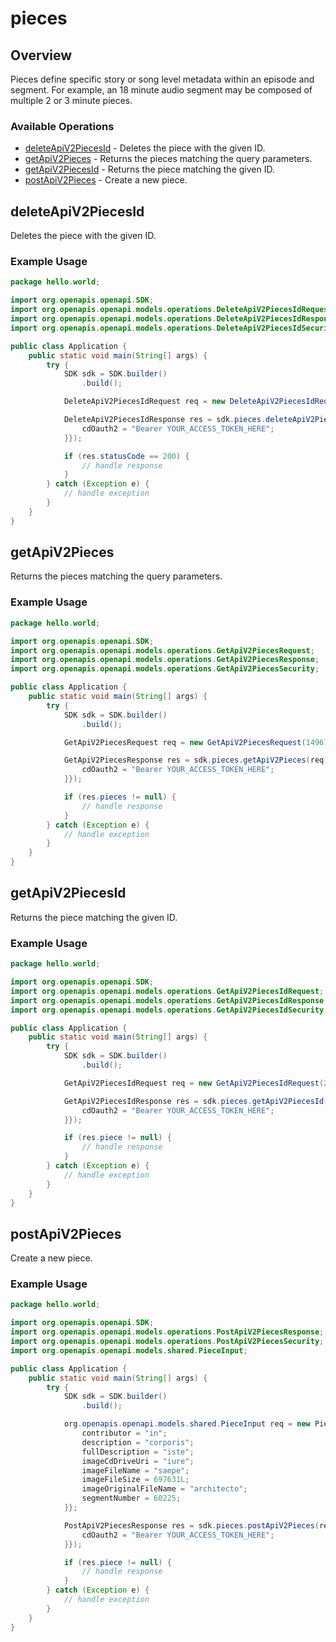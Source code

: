 # pieces

## Overview

Pieces define specific story or song level metadata within an episode and segment. For example, an 18 minute audio segment may be composed of multiple 2 or 3 minute pieces.

### Available Operations

* [deleteApiV2PiecesId](#deleteapiv2piecesid) - Deletes the piece with the given ID.
* [getApiV2Pieces](#getapiv2pieces) - Returns the pieces matching the query parameters.
* [getApiV2PiecesId](#getapiv2piecesid) - Returns the piece matching the given ID.
* [postApiV2Pieces](#postapiv2pieces) - Create a new piece.

## deleteApiV2PiecesId

Deletes the piece with the given ID.

### Example Usage

```java
package hello.world;

import org.openapis.openapi.SDK;
import org.openapis.openapi.models.operations.DeleteApiV2PiecesIdRequest;
import org.openapis.openapi.models.operations.DeleteApiV2PiecesIdResponse;
import org.openapis.openapi.models.operations.DeleteApiV2PiecesIdSecurity;

public class Application {
    public static void main(String[] args) {
        try {
            SDK sdk = SDK.builder()
                .build();

            DeleteApiV2PiecesIdRequest req = new DeleteApiV2PiecesIdRequest(324141L);            

            DeleteApiV2PiecesIdResponse res = sdk.pieces.deleteApiV2PiecesId(req, new DeleteApiV2PiecesIdSecurity("natus") {{
                cdOauth2 = "Bearer YOUR_ACCESS_TOKEN_HERE";
            }});

            if (res.statusCode == 200) {
                // handle response
            }
        } catch (Exception e) {
            // handle exception
        }
    }
}
```

## getApiV2Pieces

Returns the pieces matching the query parameters.

### Example Usage

```java
package hello.world;

import org.openapis.openapi.SDK;
import org.openapis.openapi.models.operations.GetApiV2PiecesRequest;
import org.openapis.openapi.models.operations.GetApiV2PiecesResponse;
import org.openapis.openapi.models.operations.GetApiV2PiecesSecurity;

public class Application {
    public static void main(String[] args) {
        try {
            SDK sdk = SDK.builder()
                .build();

            GetApiV2PiecesRequest req = new GetApiV2PiecesRequest(149675L);            

            GetApiV2PiecesResponse res = sdk.pieces.getApiV2Pieces(req, new GetApiV2PiecesSecurity("iste") {{
                cdOauth2 = "Bearer YOUR_ACCESS_TOKEN_HERE";
            }});

            if (res.pieces != null) {
                // handle response
            }
        } catch (Exception e) {
            // handle exception
        }
    }
}
```

## getApiV2PiecesId

Returns the piece matching the given ID.

### Example Usage

```java
package hello.world;

import org.openapis.openapi.SDK;
import org.openapis.openapi.models.operations.GetApiV2PiecesIdRequest;
import org.openapis.openapi.models.operations.GetApiV2PiecesIdResponse;
import org.openapis.openapi.models.operations.GetApiV2PiecesIdSecurity;

public class Application {
    public static void main(String[] args) {
        try {
            SDK sdk = SDK.builder()
                .build();

            GetApiV2PiecesIdRequest req = new GetApiV2PiecesIdRequest(222321L);            

            GetApiV2PiecesIdResponse res = sdk.pieces.getApiV2PiecesId(req, new GetApiV2PiecesIdSecurity("natus") {{
                cdOauth2 = "Bearer YOUR_ACCESS_TOKEN_HERE";
            }});

            if (res.piece != null) {
                // handle response
            }
        } catch (Exception e) {
            // handle exception
        }
    }
}
```

## postApiV2Pieces

Create a new piece.

### Example Usage

```java
package hello.world;

import org.openapis.openapi.SDK;
import org.openapis.openapi.models.operations.PostApiV2PiecesResponse;
import org.openapis.openapi.models.operations.PostApiV2PiecesSecurity;
import org.openapis.openapi.models.shared.PieceInput;

public class Application {
    public static void main(String[] args) {
        try {
            SDK sdk = SDK.builder()
                .build();

            org.openapis.openapi.models.shared.PieceInput req = new PieceInput(386489L, 943749, 902599, "fuga") {{
                contributor = "in";
                description = "corporis";
                fullDescription = "iste";
                imageCdDriveUri = "iure";
                imageFileName = "saepe";
                imageFileSize = 697631L;
                imageOriginalFileName = "architecto";
                segmentNumber = 60225;
            }};            

            PostApiV2PiecesResponse res = sdk.pieces.postApiV2Pieces(req, new PostApiV2PiecesSecurity("reiciendis") {{
                cdOauth2 = "Bearer YOUR_ACCESS_TOKEN_HERE";
            }});

            if (res.piece != null) {
                // handle response
            }
        } catch (Exception e) {
            // handle exception
        }
    }
}
```
